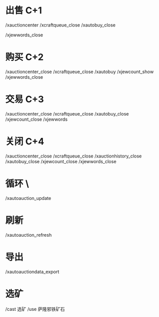 # 出售 C+1
/xauctioncenter
/xcraftqueue_close
/xautobuy_close
<!-- /xjewcount_close -->
/xjewwords_close

# 购买 C+2
/xauctioncenter_close
/xcraftqueue_close
/xautobuy
/xjewcount_show
/xjewwords_close

# 交易 C+3
/xauctioncenter_close
/xcraftqueue_close
/xautobuy_close
/xjewcount_close
/xjewwords

# 关闭 C+4
/xauctioncenter_close
/xcraftqueue_close
/xauctionhistory_close
/xautobuy_close
/xjewcount_close
/xjewwords_close

# 循环 \
/xautoauction_update

# 刷新
/xautoauction_refresh

# 导出
/xautoauctiondata_export

# 选矿
/cast 选矿
/use 萨隆邪铁矿石

